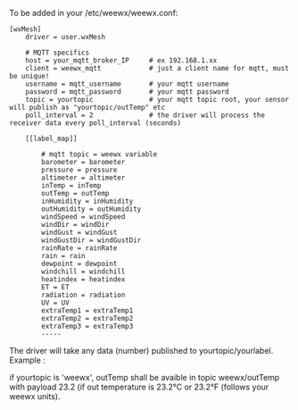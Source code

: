 To be added in your /etc/weewx/weewx.conf:

    [wxMesh]
        driver = user.wxMesh

        # MQTT specifics
        host = your_mqtt_broker_IP     # ex 192.168.1.xx
        client = weewx_mqtt            # just a client name for mqtt, must be unique!
        username = mqtt_username       # your mqtt username
        password = mqtt_password       # your mqtt password
        topic = yourtopic              # your mqtt topic root, your sensor will publish as "yourtopic/outTemp" etc
        poll_interval = 2              # the driver will process the receiver data every poll_interval (seconds)

        [[label_map]]

            # mqtt topic = weewx variable
            barometer = barometer
            pressure = pressure
            altimeter = altimeter
            inTemp = inTemp
            outTemp = outTemp
            inHumidity = inHumidity
            outHumidity = outHumidity
            windSpeed = windSpeed
            windDir = windDir
            windGust = windGust
            windGustDir = windGustDir
            rainRate = rainRate
            rain = rain
            dewpoint = dewpoint
            windchill = windchill
            heatindex = heatindex
            ET = ET
            radiation = radiation
            UV = UV
            extraTemp1 = extraTemp1
            extraTemp2 = extraTemp2
            extraTemp3 = extraTemp3
            -----

The driver will take any data (number) published to yourtopic/yourlabel.
Example :

if yourtopic is 'weewx', outTemp shall be avaible in topic  weewx/outTemp  with payload 23.2  (if out temperature is 23.2°C or 23.2°F  (follows your weewx units).
